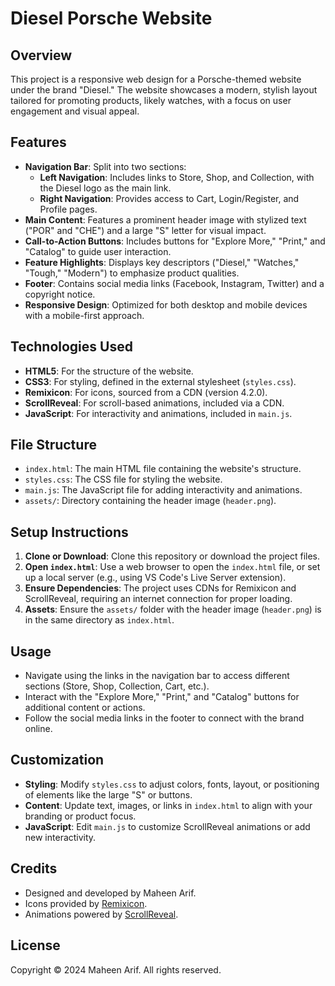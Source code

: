 # Diesel Porsche Website

## Overview
This project is a responsive web design for a Porsche-themed website under the brand "Diesel." The website showcases a modern, stylish layout tailored for promoting products, likely watches, with a focus on user engagement and visual appeal.

## Features
- **Navigation Bar**: Split into two sections:
  - **Left Navigation**: Includes links to Store, Shop, and Collection, with the Diesel logo as the main link.
  - **Right Navigation**: Provides access to Cart, Login/Register, and Profile pages.
- **Main Content**: Features a prominent header image with stylized text ("POR" and "CHE") and a large "S" letter for visual impact.
- **Call-to-Action Buttons**: Includes buttons for "Explore More," "Print," and "Catalog" to guide user interaction.
- **Feature Highlights**: Displays key descriptors ("Diesel," "Watches," "Tough," "Modern") to emphasize product qualities.
- **Footer**: Contains social media links (Facebook, Instagram, Twitter) and a copyright notice.
- **Responsive Design**: Optimized for both desktop and mobile devices with a mobile-first approach.

## Technologies Used
- **HTML5**: For the structure of the website.
- **CSS3**: For styling, defined in the external stylesheet (`styles.css`).
- **Remixicon**: For icons, sourced from a CDN (version 4.2.0).
- **ScrollReveal**: For scroll-based animations, included via a CDN.
- **JavaScript**: For interactivity and animations, included in `main.js`.

## File Structure
- `index.html`: The main HTML file containing the website's structure.
- `styles.css`: The CSS file for styling the website.
- `main.js`: The JavaScript file for adding interactivity and animations.
- `assets/`: Directory containing the header image (`header.png`).

## Setup Instructions
1. **Clone or Download**: Clone this repository or download the project files.
2. **Open `index.html`**: Use a web browser to open the `index.html` file, or set up a local server (e.g., using VS Code's Live Server extension).
3. **Ensure Dependencies**: The project uses CDNs for Remixicon and ScrollReveal, requiring an internet connection for proper loading.
4. **Assets**: Ensure the `assets/` folder with the header image (`header.png`) is in the same directory as `index.html`.

## Usage
- Navigate using the links in the navigation bar to access different sections (Store, Shop, Collection, Cart, etc.).
- Interact with the "Explore More," "Print," and "Catalog" buttons for additional content or actions.
- Follow the social media links in the footer to connect with the brand online.

## Customization
- **Styling**: Modify `styles.css` to adjust colors, fonts, layout, or positioning of elements like the large "S" or buttons.
- **Content**: Update text, images, or links in `index.html` to align with your branding or product focus.
- **JavaScript**: Edit `main.js` to customize ScrollReveal animations or add new interactivity.

## Credits
- Designed and developed by Maheen Arif.
- Icons provided by [Remixicon](https://remixicon.com/).
- Animations powered by [ScrollReveal](https://scrollrevealjs.org/).

## License
Copyright © 2024 Maheen Arif. All rights reserved.